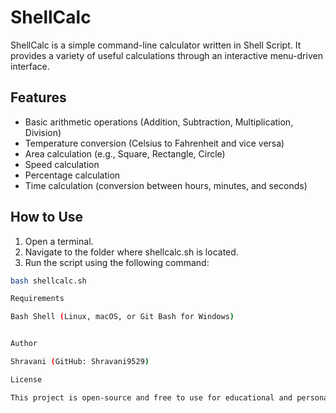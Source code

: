 # ShellCalc

ShellCalc is a simple command-line calculator written in Shell Script. It provides a variety of useful calculations through an interactive menu-driven interface.

## Features

- Basic arithmetic operations (Addition, Subtraction, Multiplication, Division)
- Temperature conversion (Celsius to Fahrenheit and vice versa)
- Area calculation (e.g., Square, Rectangle, Circle)
- Speed calculation
- Percentage calculation
- Time calculation (conversion between hours, minutes, and seconds)

## How to Use

1. Open a terminal.
2. Navigate to the folder where shellcalc.sh is located.
3. Run the script using the following command:

```bash
bash shellcalc.sh

Requirements

Bash Shell (Linux, macOS, or Git Bash for Windows)


Author

Shravani (GitHub: Shravani9529)

License

This project is open-source and free to use for educational and personal purposes.